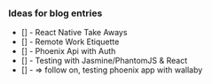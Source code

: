 ### Ideas for blog entries
- [] - React Native Take Aways
- [] - Remote Work Etiquette
- [] - Phoenix Api with Auth
- [] - Testing with Jasmine/PhantomJS & React
- [] - => follow on, testing phoenix app with wallaby
